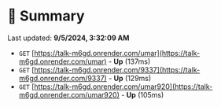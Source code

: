 # 📖 Summary
Last updated: **9/5/2024, 3:32:09 AM**

- `GET` [https://talk-m6gd.onrender.com/umar](https://talk-m6gd.onrender.com/umar) - **Up** (137ms)
- `GET` [https://talk-m6gd.onrender.com/9337](https://talk-m6gd.onrender.com/9337) - **Up** (129ms)
- `GET` [https://talk-m6gd.onrender.com/umar920](https://talk-m6gd.onrender.com/umar920) - **Up** (105ms)

